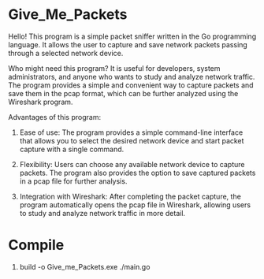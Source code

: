 # Give_Me_Packets  
Hello! This program is a simple packet sniffer written in the Go programming language. It allows the user to capture and save network packets passing through a selected network device.    
  
Who might need this program? It is useful for developers, system administrators, and anyone who wants to study and analyze network traffic. The program provides a simple and convenient way to capture packets and save them in the pcap format, which can be further analyzed using the Wireshark program.  
  
Advantages of this program:  
  
1. Ease of use: The program provides a simple command-line interface that allows you to select the desired network device and start packet capture with a single command.  
 
2. Flexibility: Users can choose any available network device to capture packets. The program also provides the option to save captured packets in a pcap file for further analysis.  
  
3. Integration with Wireshark: After completing the packet capture, the program automatically opens the pcap file in Wireshark, allowing users to study and analyze network traffic in more detail.  


# Compile  
1. build -o Give_me_Packets.exe ./main.go  

